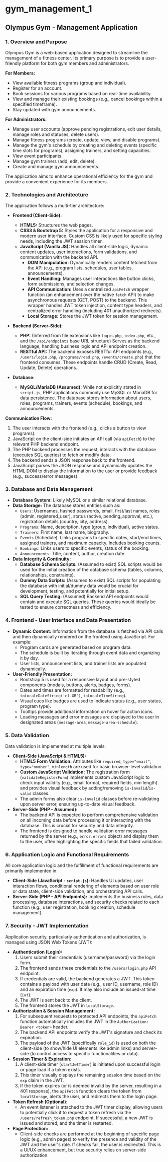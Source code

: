 # gym_management_1

## Olympus Gym - Management Application

### 1. Overview and Purpose

Olympus Gym is a web-based application designed to streamline the management of a fitness center. Its primary purpose is to provide a user-friendly platform for both gym members and administrators.

**For Members:**
*   View available fitness programs (group and individual).
*   Register for an account.
*   Book sessions for various programs based on real-time availability.
*   View and manage their existing bookings (e.g., cancel bookings within a specified timeframe).
*   Stay updated with gym announcements.

**For Administrators:**
*   Manage user accounts (approve pending registrations, edit user details, manage roles and statuses, delete users).
*   Manage fitness programs (create, update, view, and disable programs).
*   Manage the gym's schedule by creating and deleting events (specific time slots for programs), assigning trainers, and setting capacities.
*   View event participants.
*   Manage gym trainers (add, edit, delete).
*   Create and manage gym announcements.

The application aims to enhance operational efficiency for the gym and provide a convenient experience for its members.

### 2. Technologies and Architecture

The application follows a multi-tier architecture:

*   **Frontend (Client-Side):**
    *   **HTML5:** Structures the web pages.
    *   **CSS3 & Bootstrap 5:** Styles the application for a responsive and modern user interface. Custom CSS is likely used for specific styling needs, including the JWT session timer.
    *   **JavaScript (Vanilla JS):** Handles all client-side logic, dynamic content updates, user interactions, form validations, and communication with the backend API.
        *   **DOM Manipulation:** Dynamically renders content fetched from the API (e.g., program lists, schedules, user tables, announcements).
        *   **Event Handling:** Manages user interactions like button clicks, form submissions, and selection changes.
        *   **API Communication:** Uses a centralized `apiFetch` wrapper function (an enhancement over the native `fetch` API) to make asynchronous requests (GET, POST) to the backend. This wrapper handles JWT token injection, content type headers, and centralized error handling (including 401 unauthorized redirects).
        *   **Local Storage:** Stores the JWT token for session management.

*   **Backend (Server-Side):**
    *   **PHP:** (Inferred from file extensions like `login.php`, `index.php`, etc., and the `/api/endpoints` base URL structure) Serves as the backend language, handling business logic and API endpoint creation.
    *   **RESTful API:** The backend exposes RESTful API endpoints (e.g., `/users/login.php`, `/programs/read.php`, `/events/create.php`) that the frontend consumes. These endpoints handle CRUD (Create, Read, Update, Delete) operations.

*   **Database:**
    *   **MySQL/MariaDB (Assumed):** While not explicitly stated in `script.js`, PHP applications commonly use MySQL or MariaDB for data persistence. The database stores information about users, roles, programs, trainers, events (schedule), bookings, and announcements.

**Communication Flow:**
1.  The user interacts with the frontend (e.g., clicks a button to view programs).
2.  JavaScript on the client-side initiates an API call (via `apiFetch`) to the relevant PHP backend endpoint.
3.  The PHP backend processes the request, interacts with the database (executes SQL queries) to fetch or modify data.
4.  The backend sends a JSON response back to the frontend.
5.  JavaScript parses the JSON response and dynamically updates the HTML DOM to display the information to the user or provide feedback (e.g., success/error messages).

### 3. Database and Data Management

*   **Database System:** Likely MySQL or a similar relational database.
*   **Data Storage:** The database stores entities such as:
    *   `Users`: Usernames, hashed passwords, email, first/last names, roles (admin, registered_user), status (active, pending_approval, etc.), registration details (country, city, address).
    *   `Programs`: Name, description, type (group, individual), active status.
    *   `Trainers`: First name, last name, biography.
    *   `Events` (Schedule): Links programs to specific dates, start/end times, assigned trainers, and maximum capacity. Includes booking counts.
    *   `Bookings`: Links users to specific events, status of the booking.
    *   `Announcements`: Title, content, author, creation date.
*   **Data Integrity & Continuity:**
    *   **Database Schema Scripts:** (Assumed to exist) SQL scripts would be used for the initial creation of the database schema (tables, columns, relationships, constraints).
    *   **Dummy Data Scripts:** (Assumed to exist) SQL scripts for populating the database with initial/dummy data would be crucial for development, testing, and potentially for initial setup.
    *   **SQL Query Testing:** (Assumed) Backend API endpoints would contain and execute SQL queries. These queries would ideally be tested to ensure correctness and efficiency.

### 4. Frontend - User Interface and Data Presentation

*   **Dynamic Content:** Information from the database is fetched via API calls and then dynamically rendered on the frontend using JavaScript. For example:
    *   Program cards are generated based on program data.
    *   The schedule is built by iterating through event data and organizing it by day.
    *   User lists, announcement lists, and trainer lists are populated dynamically.
*   **User-Friendly Presentation:**
    *   Bootstrap 5 is used for a responsive layout and pre-styled components (modals, buttons, alerts, badges, forms).
    *   Dates and times are formatted for readability (e.g., `toLocaleDateString('el-GR')`, `toLocaleTimeString`).
    *   Visual cues like badges are used to indicate status (e.g., user status, program type).
    *   Tooltips provide additional information on hover for action icons.
    *   Loading messages and error messages are displayed to the user in designated areas (`message-area`, `message-area-schedule`).

### 5. Data Validation

Data validation is implemented at multiple levels:

*   **Client-Side (JavaScript & HTML5):**
    *   **HTML5 Form Validation:** Attributes like `required`, `type="email"`, `type="number"`, `minlength` are used for basic browser-level validation.
    *   **Custom JavaScript Validation:** The registration form (`validateRegisterForm`) implements custom JavaScript logic to check input validity (e.g., email format, required fields, min length) and provides visual feedback by adding/removing `is-invalid`/`is-valid` classes.
    *   The admin forms also clear `is-invalid` classes before re-validating upon server error, ensuring up-to-date visual feedback.
*   **Server-Side (PHP - Assumed):**
    *   The backend API is expected to perform comprehensive validation on all incoming data before processing it or interacting with the database. This is crucial for security and data integrity.
    *   The frontend is designed to handle validation error messages returned by the server (e.g., `error.errors` object) and display them to the user, often highlighting the specific fields that failed validation.

### 6. Application Logic and Functional Requirements

All core application logic and the fulfillment of functional requirements are primarily implemented in:
*   **Client-Side (JavaScript - `script.js`):** Handles UI updates, user interaction flows, conditional rendering of elements based on user role or data state, client-side validation, and orchestrating API calls.
*   **Server-Side (PHP - API Endpoints):** Implements the business rules, data processing, database interactions, and security checks related to each function (e.g., user registration, booking creation, schedule management).

### 7. Security - JWT Implementation

Application security, particularly authentication and authorization, is managed using JSON Web Tokens (JWT):
*   **Authentication (Login):**
    1.  Users submit their credentials (username/password) via the login form.
    2.  The frontend sends these credentials to the `/users/login.php` API endpoint.
    3.  If credentials are valid, the backend generates a JWT. This token contains a payload with user data (e.g., user ID, username, role ID) and an expiration time (`exp`). It may also include an issued-at time (`iat`).
    4.  The JWT is sent back to the client.
    5.  The frontend stores the JWT in `localStorage`.
*   **Authorization & Session Management:**
    1.  For subsequent requests to protected API endpoints, the `apiFetch` function automatically includes the JWT in the `Authorization: Bearer <token>` header.
    2.  The backend API endpoints verify the JWT's signature and check its expiration.
    3.  The payload of the JWT (specifically `role_id`) is used on both the client-side (to show/hide UI elements like admin links) and server-side (to control access to specific functionalities or data).
*   **Session Timer & Expiration:**
    1.  A client-side timer (`startJwtTimer`) is initiated upon successful login or page load if a token exists.
    2.  This timer visually displays the remaining session time based on the `exp` claim in the JWT.
    3.  If the token expires (or is deemed invalid by the server, resulting in a 401 response), the `apiFetch` function clears the token from `localStorage`, alerts the user, and redirects them to the login page.
*   **Token Refresh (Optional):**
    *   An event listener is attached to the JWT timer display, allowing users to potentially click it to request a token refresh via the `/users/refresh_token.php` endpoint. If successful, a new JWT is issued and stored, and the timer is restarted.
*   **Page Protection:**
    *   Client-side checks are performed at the beginning of specific page logic (e.g., admin pages) to verify the presence and validity of the JWT and the user's role. If checks fail, the user is redirected. This is a UI/UX enhancement, but true security relies on server-side authorization.